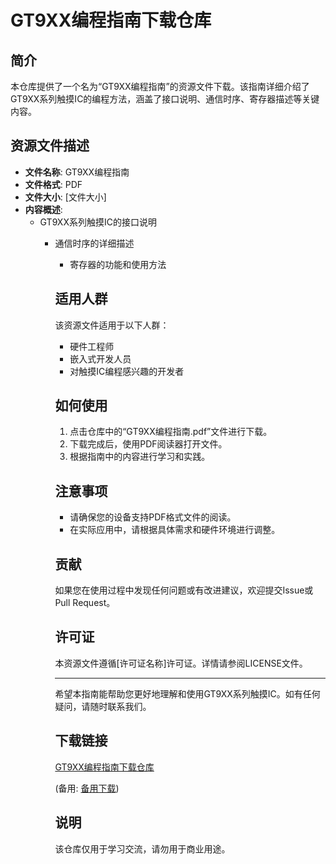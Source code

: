 # GT9XX编程指南下载仓库

## 简介

本仓库提供了一个名为“GT9XX编程指南”的资源文件下载。该指南详细介绍了GT9XX系列触摸IC的编程方法，涵盖了接口说明、通信时序、寄存器描述等关键内容。

## 资源文件描述

- **文件名称**: GT9XX编程指南
- **文件格式**: PDF
- **文件大小**: [文件大小]
- **内容概述**:
  - GT9XX系列触摸IC的接口说明
    - 通信时序的详细描述
      - 寄存器的功能和使用方法

      ## 适用人群

      该资源文件适用于以下人群：
      - 硬件工程师
      - 嵌入式开发人员
      - 对触摸IC编程感兴趣的开发者

      ## 如何使用

      1. 点击仓库中的“GT9XX编程指南.pdf”文件进行下载。
      2. 下载完成后，使用PDF阅读器打开文件。
      3. 根据指南中的内容进行学习和实践。

      ## 注意事项

      - 请确保您的设备支持PDF格式文件的阅读。
      - 在实际应用中，请根据具体需求和硬件环境进行调整。

      ## 贡献

      如果您在使用过程中发现任何问题或有改进建议，欢迎提交Issue或Pull Request。

      ## 许可证

      本资源文件遵循[许可证名称]许可证。详情请参阅LICENSE文件。

      ---

      希望本指南能帮助您更好地理解和使用GT9XX系列触摸IC。如有任何疑问，请随时联系我们。

      ## 下载链接
      [GT9XX编程指南下载仓库](https://pan.quark.cn/s/eb245156d634) 

      (备用: [备用下载](https://pan.baidu.com/s/1V1Thowg47Rcao0jMNedJOw?pwd=1234))

      ## 说明

      该仓库仅用于学习交流，请勿用于商业用途。
